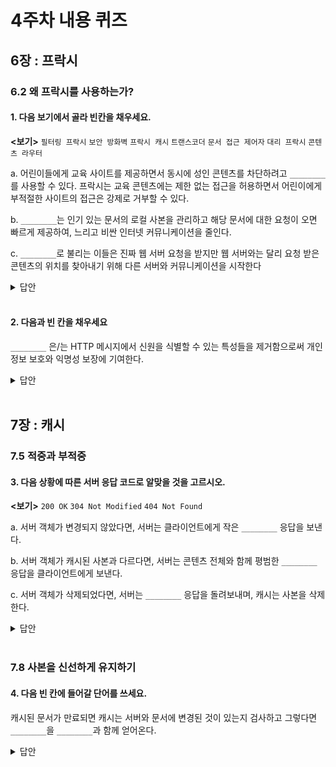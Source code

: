 # 4주차 내용 퀴즈

## 6장 : 프락시

### 6.2 왜 프락시를 사용하는가?

#### 1. 다음 보기에서 골라 빈칸을 채우세요.

**<보기>** `필터링 프락시` `보안 방화벽` `프락시 캐시` `트랜스코더` `문서 접근 제어자` `대리 프락시` `콘텐츠 라우터`

a. 어린이들에게 교육 사이트를 제공하면서 동시에 성인 콘텐츠를 차단하려고 `________`를 사용할 수 있다. 프락시는 교육 콘텐츠에는 제한 없는 접근을 허용하면서 어린이에게 부적절한 사이트의 접근은 강제로 거부할 수 있다.

b. `________`는 인기 있는 문서의 로컬 사본을 관리하고 해당 문서에 대한 요청이 오면 빠르게 제공하여, 느리고 비싼 인터넷 커뮤니케이션을 줄인다.

c. `________`로 불리는 이들은 진짜 웹 서버 요청을 받지만 웹 서버와는 달리 요청 받은 콘텐츠의 위치를 찾아내기 위해 다른 서버와 커뮤니케이션을 시작한다

<details>
<summary>답안</summary>
<div markdown="1">

(a): 필터링 프락시

(b): 프락시 캐시

(c): 대리 프락시(리버스 프락시)

</div>
</details>

<br>

#### 2. 다음과 빈 칸을 채우세요

`________` 은/는 HTTP 메시지에서 신원을 식별할 수 있는 특성들을 제거함으로써 개인 정보 보호와 익명성 보장에 기여한다.

<details>
<summary>답안</summary>
<div markdown="1">

익명화 프락시

</div>
</details>

 <br>

## 7장 : 캐시

### 7.5 적중과 부적중

#### 3. 다음 상황에 따른 서버 응답 코드로 알맞을 것을 고르시오.

**<보기>** `200 OK` `304 Not Modified` `404 Not Found`

a. 서버 객체가 변경되지 않았다면, 서버는 클라이언트에게 작은 `________` 응답을 보낸다.

b. 서버 객체가 캐시된 사본과 다르다면, 서버는 콘텐츠 전체와 함께 평범한 `________` 응답을 클라이언트에게 보낸다.

c. 서버 객체가 삭제되었다면, 서버는 `________` 응답을 돌려보내며, 캐시는 사본을 삭제한다.

<details>
<summary>답안</summary>
<div markdown="1">

(a): 304 Not Modified

(b): 200 OK

(c): 404 Not Found

</div>
</details>

<br>

### 7.8 사본을 신선하게 유지하기

#### 4. 다음 빈 칸에 들어갈 단어를 쓰세요.

캐시된 문서가 만료되면 캐시는 서버와 문서에 변경된 것이 있는지 검사하고 그렇다면 `________`을 `________`과 함께 얻어온다.

<details>
<summary>답안</summary>
<div markdown="1">

(1): 신선한 사본

(2): 새 유효기간

</div>
</details>

<br>
